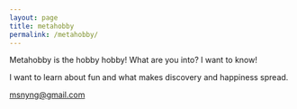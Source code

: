 ```yaml
---
layout: page
title: metahobby
permalink: /metahobby/
---
```


Metahobby is the hobby hobby!
What are you into? I want to know!

I want to learn about fun and what makes discovery and happiness spread.

[msnyng@gmail.com](mailto:msnyng@gmail.com)
